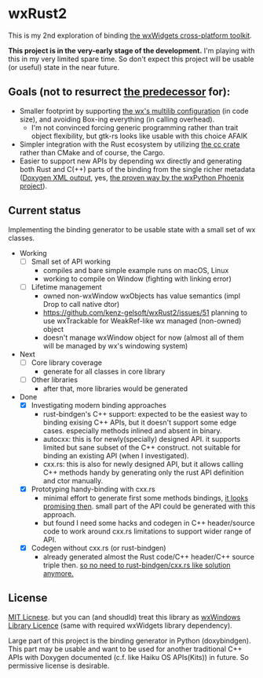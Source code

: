 # wxRust2

This is my 2nd exploration of binding [the wxWidgets cross-platform toolkit](https://www.wxwidgets.org/).

**This project is in the very-early stage of the development.** I'm playing with this in my very limited spare time. So don't expect this project will be usable (or useful) state in the near future.

## Goals (not to resurrect [the predecessor](https://github.com/kenz-gelsoft/wxRust) for):

* Smaller footprint by supporting [the wx's multilib configuration](https://docs.wxwidgets.org/trunk/page_libs.html) (in code size), and avoiding Box-ing everything (in calling overhead).
    * I'm not convinced forcing generic programming rather than trait object flexibility, but gtk-rs looks like usable with this choice AFAIK
* Simpler integration with the Rust ecosystem by utilizing [the cc crate](https://crates.io/crates/cc) rather than CMake and of course, the Cargo.
* Easier to support new APIs by depending wx directly and generating both Rust and C(++) parts of the binding from the single richer metadata ([Doxygen XML output](https://www.doxygen.nl/manual/customize.html#xmlgenerator), yes, [the proven way by the wxPython Phoenix project](https://wiki.wxpython.org/ProjectPhoenix/DevelopmentProcess)).

## Current status

Implementing the binding generator to be usable state with a small set of wx classes.

* Working
    * [ ] Small set of API working
        * compiles and bare simple example runs on macOS, Linux
        * working to compile on Window (fighting with linking error)
    * [ ] Lifetime management
        * owned non-wxWindow wxObjects has value semantics (impl Drop to call native dtor)
        * https://github.com/kenz-gelsoft/wxRust2/issues/51 planning to use wxTrackable for WeakRef-like wx managed (non-owned) object
        * doesn't manage wxWindow object for now (almost all of them will be managed by wx's windowing system)
* Next
    * [ ] Core library coverage
        * generate for all classes in core library
    * [ ] Other libraries
        * after that, more libraries would be generated
* Done
    * [x] Investigating modern binding approaches
        * rust-bindgen's C++ support: expected to be the easiest way to binding exising C++ APIs, but it doesn't support some edge cases. especially methods inlined and absent in binary.
        * autocxx: this is for newly(specially) designed API. it supports limited but sane subset of the C++ construct. not suitable for binding an existing API (when I investigated).
        * cxx.rs: this is also for newly designed API, but it allows calling C++ methods handy by generating only the rust API definition and ctor manually.
    * [x] Prototyping handy-binding with cxx.rs
        * minimal effort to generate first some methods bindings, [it looks promising then](https://github.com/kenz-gelsoft/wxRust2/blob/99051ba57160f76aa999c4f8d15ed0b6c08188c2/src/lib.rs). small part of the API could be generated with this approach.
        * but found I need some hacks and codegen in C++ header/source code to work around cxx.rs limitations to support wider range of API.
    * [x] Codegen without cxx.rs (or rust-bindgen)
        * already generated almost the Rust code/C++ header/C++ source triple then. [so no need to rust-bindgen/cxx.rs like solution anymore.](https://github.com/kenz-gelsoft/wxRust2/pull/17)

## License

[MIT Licnese](https://opensource.org/licenses/mit-license.php). but you can (and shoudld) treat this library as [wxWindows Library Licence](https://www.wxwidgets.org/about/licence/) (same with required wxWidgets library dependency).

Large part of this project is the binding generator in Python (doxybindgen). This part may be usable and want to be used for another traditional C++ APIs with Doxygen documented (c.f. like Haiku OS APIs(Kits)) in future. So permissive license is desirable.

